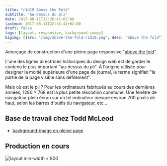 ```yaml
---
title: "r1d19 Above the Fold"
subtitle: "Au-dessus du pli"
date: 2017-08-11T22:26:41+02:00
lastmod: 2017-08-11T22:33:41+02:00
draft: false
tags: [layout, responsive, background-image]
bigimg: [{src: "/img/above-the-fold-r1d19.png", desc: "above the fold"}]
---
```


Amorçage de construction d'une pleine page responsive "[above the fold](https://www.nngroup.com/articles/page-fold-manifesto/)".<!--more-->

L'une des lignes directrices historiques du design web est de garder le contenu le plus important "au-dessus du pli". À l'origine utilisée pour designer la moitié supérieure d'une page de journal, le terme signifiait "la partie de la page visible sans défilement".

Mais où est le pli ? Pour les ordinateurs fabriqués au cours des dernières années, 1280 × 768 est la plus petite résolution commune. Une fenêtre de navigateur plein écran sur un tel ordinateur mesure environ 700 pixels de haut, selon les barres d'outils du navigateur, etc...


## Base de travail chez Todd McLeod

- [background-image en pleine page](https://github.com/GoesToEleven/html-css-bootcamp/tree/master/039_full-page-background_01)

## Production en cours

![layout min-width < 800](/img/above-the-fold-r1d19.png)